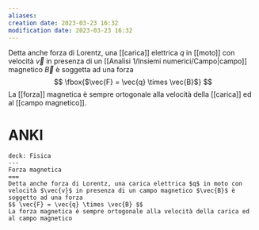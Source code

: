 ```yaml
---
aliases:
creation date: 2023-03-23 16:32
modification date: 2023-03-23 16:32
---
```


Detta anche forza di Lorentz, una [[carica]] elettrica $q$ in [[moto]] con velocità $\vec{v}$ in presenza di un [[Analisi 1/Insiemi numerici/Campo|campo]] magnetico $\vec{B}$ è soggetta ad una forza
$$
\fbox{$\vec{F} = \vec{q} \times \vec{B}$}
$$
La [[forza]] magnetica è sempre ortogonale alla velocità della [[carica]] ed al [[campo magnetico]].

# ANKI

```anki
deck: Fisica
---
Forza magnetica
===
Detta anche forza di Lorentz, una carica elettrica $q$ in moto con velocità $\vec{v}$ in presenza di un campo magnetico $\vec{B}$ è soggetto ad una forza
$$ \vec{F} = \vec{q} \times \vec{B} $$
La forza magnetica è sempre ortogonale alla velocità della carica ed al campo magnetico
```


